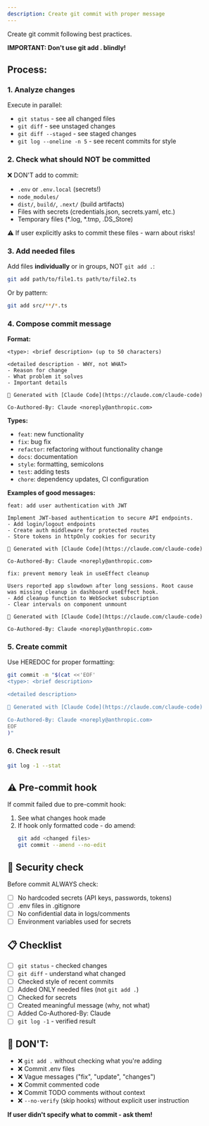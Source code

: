 ```yaml
---
description: Create git commit with proper message
---
```


Create git commit following best practices.

**IMPORTANT: Don't use git add . blindly!**

## Process:

### 1. Analyze changes
Execute in parallel:
- `git status` - see all changed files
- `git diff` - see unstaged changes
- `git diff --staged` - see staged changes
- `git log --oneline -n 5` - see recent commits for style

### 2. Check what should NOT be committed
❌ DON'T add to commit:
- `.env` or `.env.local` (secrets!)
- `node_modules/`
- `dist/`, `build/`, `.next/` (build artifacts)
- Files with secrets (credentials.json, secrets.yaml, etc.)
- Temporary files (*.log, *.tmp, .DS_Store)

⚠️ If user explicitly asks to commit these files - warn about risks!

### 3. Add needed files
Add files **individually** or in groups, NOT `git add .`:
```bash
git add path/to/file1.ts path/to/file2.ts
```

Or by pattern:
```bash
git add src/**/*.ts
```

### 4. Compose commit message

**Format:**
```
<type>: <brief description> (up to 50 characters)

<detailed description - WHY, not WHAT>
- Reason for change
- What problem it solves
- Important details

🤖 Generated with [Claude Code](https://claude.com/claude-code)

Co-Authored-By: Claude <noreply@anthropic.com>
```

**Types:**
- `feat`: new functionality
- `fix`: bug fix
- `refactor`: refactoring without functionality change
- `docs`: documentation
- `style`: formatting, semicolons
- `test`: adding tests
- `chore`: dependency updates, CI configuration

**Examples of good messages:**
```
feat: add user authentication with JWT

Implement JWT-based authentication to secure API endpoints.
- Add login/logout endpoints
- Create auth middleware for protected routes
- Store tokens in httpOnly cookies for security

🤖 Generated with [Claude Code](https://claude.com/claude-code)

Co-Authored-By: Claude <noreply@anthropic.com>
```

```
fix: prevent memory leak in useEffect cleanup

Users reported app slowdown after long sessions. Root cause
was missing cleanup in dashboard useEffect hook.
- Add cleanup function to WebSocket subscription
- Clear intervals on component unmount

🤖 Generated with [Claude Code](https://claude.com/claude-code)

Co-Authored-By: Claude <noreply@anthropic.com>
```

### 5. Create commit
Use HEREDOC for proper formatting:

```bash
git commit -m "$(cat <<'EOF'
<type>: <brief description>

<detailed description>

🤖 Generated with [Claude Code](https://claude.com/claude-code)

Co-Authored-By: Claude <noreply@anthropic.com>
EOF
)"
```

### 6. Check result
```bash
git log -1 --stat
```

## ⚠️ Pre-commit hook
If commit failed due to pre-commit hook:
1. See what changes hook made
2. If hook only formatted code - do amend:
   ```bash
   git add <changed files>
   git commit --amend --no-edit
   ```

## 🔐 Security check
Before commit ALWAYS check:
- [ ] No hardcoded secrets (API keys, passwords, tokens)
- [ ] .env files in .gitignore
- [ ] No confidential data in logs/comments
- [ ] Environment variables used for secrets

## 📋 Checklist
- [ ] `git status` - checked changes
- [ ] `git diff` - understand what changed
- [ ] Checked style of recent commits
- [ ] Added ONLY needed files (not `git add .`)
- [ ] Checked for secrets
- [ ] Created meaningful message (why, not what)
- [ ] Added Co-Authored-By: Claude
- [ ] `git log -1` - verified result

## 🚫 DON'T:
- ❌ `git add .` without checking what you're adding
- ❌ Commit .env files
- ❌ Vague messages ("fix", "update", "changes")
- ❌ Commit commented code
- ❌ Commit TODO comments without context
- ❌ `--no-verify` (skip hooks) without explicit user instruction

**If user didn't specify what to commit - ask them!**
